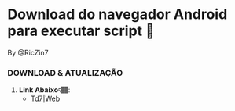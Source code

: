 # Download do navegador Android para executar script 🔰

By @RicZin7

### DOWNLOAD & ATUALIZAÇÃO 
1. **Link Abaixo👇🏽**:
   - [Td7|Web](https://drive.google.com/drive/u/0/mobile/folders/1ABtEy4gWgBIv8sUWzT7j9B3uXLErjb7a?pli=1)
